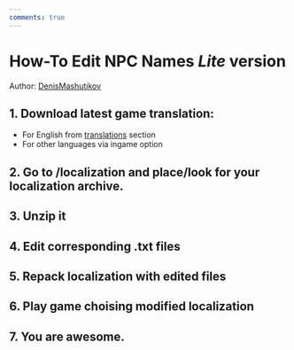 ```yaml
---
comments: true
---
```


# How-To Edit NPC Names *Lite* version

Author: [DenisMashutikov](https://forums.crateentertainment.com/u/DenisMashutikov)

## 1. Download latest game translation:

* For English from [translations](https://forums.crateentertainment.com/c/grimdawn/translations/30) section
* For other languages via ingame option

## 2. Go to <Grim Dawn folder>/localization and place/look for your localization archive.

## 3. Unzip it

## 4. Edit corresponding .txt files

## 5. Repack localization with edited files

## 6. Play game choising modified localization

## 7. You are awesome.
